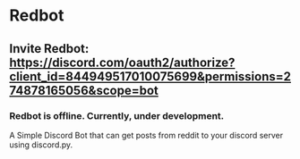 # Redbot

## Invite Redbot: https://discord.com/oauth2/authorize?client_id=844949517010075699&permissions=274878165056&scope=bot
### Redbot is offline. Currently, under development. 

A Simple Discord Bot that can get posts from reddit to your discord server using discord.py. 

